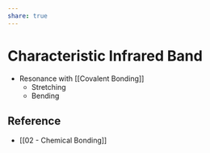 ```yaml
---
share: true
---
```


# Characteristic Infrared Band

- Resonance with [[Covalent Bonding]]
	- Stretching
	- Bending

## Reference

- [[02 - Chemical Bonding]]
